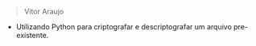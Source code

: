 > Vitor Araujo


- Utilizando Python para criptografar e descriptografar um arquivo pre-existente. 
